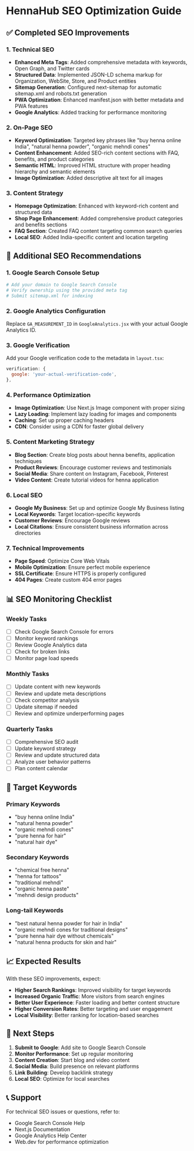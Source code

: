 # HennaHub SEO Optimization Guide

## ✅ Completed SEO Improvements

### 1. Technical SEO
- **Enhanced Meta Tags**: Added comprehensive metadata with keywords, Open Graph, and Twitter cards
- **Structured Data**: Implemented JSON-LD schema markup for Organization, WebSite, Store, and Product entities
- **Sitemap Generation**: Configured next-sitemap for automatic sitemap.xml and robots.txt generation
- **PWA Optimization**: Enhanced manifest.json with better metadata and PWA features
- **Google Analytics**: Added tracking for performance monitoring

### 2. On-Page SEO
- **Keyword Optimization**: Targeted key phrases like "buy henna online India", "natural henna powder", "organic mehndi cones"
- **Content Enhancement**: Added SEO-rich content sections with FAQ, benefits, and product categories
- **Semantic HTML**: Improved HTML structure with proper heading hierarchy and semantic elements
- **Image Optimization**: Added descriptive alt text for all images

### 3. Content Strategy
- **Homepage Optimization**: Enhanced with keyword-rich content and structured data
- **Shop Page Enhancement**: Added comprehensive product categories and benefits sections
- **FAQ Section**: Created FAQ content targeting common search queries
- **Local SEO**: Added India-specific content and location targeting

## 🔧 Additional SEO Recommendations

### 1. Google Search Console Setup
```bash
# Add your domain to Google Search Console
# Verify ownership using the provided meta tag
# Submit sitemap.xml for indexing
```

### 2. Google Analytics Configuration
Replace `GA_MEASUREMENT_ID` in `GoogleAnalytics.jsx` with your actual Google Analytics ID.

### 3. Google Verification
Add your Google verification code to the metadata in `layout.tsx`:
```javascript
verification: {
  google: 'your-actual-verification-code',
},
```

### 4. Performance Optimization
- **Image Optimization**: Use Next.js Image component with proper sizing
- **Lazy Loading**: Implement lazy loading for images and components
- **Caching**: Set up proper caching headers
- **CDN**: Consider using a CDN for faster global delivery

### 5. Content Marketing Strategy
- **Blog Section**: Create blog posts about henna benefits, application techniques
- **Product Reviews**: Encourage customer reviews and testimonials
- **Social Media**: Share content on Instagram, Facebook, Pinterest
- **Video Content**: Create tutorial videos for henna application

### 6. Local SEO
- **Google My Business**: Set up and optimize Google My Business listing
- **Local Keywords**: Target location-specific keywords
- **Customer Reviews**: Encourage Google reviews
- **Local Citations**: Ensure consistent business information across directories

### 7. Technical Improvements
- **Page Speed**: Optimize Core Web Vitals
- **Mobile Optimization**: Ensure perfect mobile experience
- **SSL Certificate**: Ensure HTTPS is properly configured
- **404 Pages**: Create custom 404 error pages

## 📊 SEO Monitoring Checklist

### Weekly Tasks
- [ ] Check Google Search Console for errors
- [ ] Monitor keyword rankings
- [ ] Review Google Analytics data
- [ ] Check for broken links
- [ ] Monitor page load speeds

### Monthly Tasks
- [ ] Update content with new keywords
- [ ] Review and update meta descriptions
- [ ] Check competitor analysis
- [ ] Update sitemap if needed
- [ ] Review and optimize underperforming pages

### Quarterly Tasks
- [ ] Comprehensive SEO audit
- [ ] Update keyword strategy
- [ ] Review and update structured data
- [ ] Analyze user behavior patterns
- [ ] Plan content calendar

## 🎯 Target Keywords

### Primary Keywords
- "buy henna online India"
- "natural henna powder"
- "organic mehndi cones"
- "pure henna for hair"
- "natural hair dye"

### Secondary Keywords
- "chemical free henna"
- "henna for tattoos"
- "traditional mehndi"
- "organic henna paste"
- "mehndi design products"

### Long-tail Keywords
- "best natural henna powder for hair in India"
- "organic mehndi cones for traditional designs"
- "pure henna hair dye without chemicals"
- "natural henna products for skin and hair"

## 📈 Expected Results

With these SEO improvements, expect:
- **Higher Search Rankings**: Improved visibility for target keywords
- **Increased Organic Traffic**: More visitors from search engines
- **Better User Experience**: Faster loading and better content structure
- **Higher Conversion Rates**: Better targeting and user engagement
- **Local Visibility**: Better ranking for location-based searches

## 🚀 Next Steps

1. **Submit to Google**: Add site to Google Search Console
2. **Monitor Performance**: Set up regular monitoring
3. **Content Creation**: Start blog and video content
4. **Social Media**: Build presence on relevant platforms
5. **Link Building**: Develop backlink strategy
6. **Local SEO**: Optimize for local searches

## 📞 Support

For technical SEO issues or questions, refer to:
- Google Search Console Help
- Next.js Documentation
- Google Analytics Help Center
- Web.dev for performance optimization 